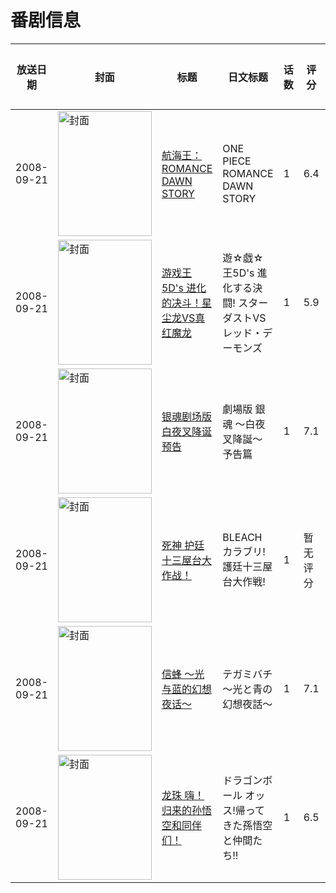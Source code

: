 # 番剧信息

|放送日期|封面|标题|日文标题|话数|评分|评分人数|
|---|---|---|---|---|---|---|
|2008-09-21|<img src="https://lain.bgm.tv/pic/cover/c/b7/b0/144666_2RTHX.jpg" alt="封面" style="width:150px;height:200px;object-fit:cover;">|[航海王：ROMANCE DAWN STORY](https://bangumi.tv/subject/144666)|ONE PIECE ROMANCE DAWN STORY|1|6.4|98人评分|
|2008-09-21|<img src="https://lain.bgm.tv/pic/cover/c/1a/18/464474_Xh73L.jpg" alt="封面" style="width:150px;height:200px;object-fit:cover;">|[游戏王5D's 进化的决斗！星尘龙VS真红魔龙](https://bangumi.tv/subject/464474)|遊☆戯☆王5D's 進化する決闘! スターダストVSレッド・デーモンズ|1|5.9|11人评分|
|2008-09-21|<img src="https://lain.bgm.tv/pic/cover/c/74/13/162688_wDyXC.jpg" alt="封面" style="width:150px;height:200px;object-fit:cover;">|[银魂剧场版 白夜叉降诞 预告](https://bangumi.tv/subject/162688)|劇場版 銀魂 〜白夜叉降誕〜 予告篇|1|7.1|303人评分|
|2008-09-21|<img src="https://lain.bgm.tv/pic/cover/c/8d/36/460147_CpCGj.jpg" alt="封面" style="width:150px;height:200px;object-fit:cover;">|[死神 护廷十三屋台大作战！](https://bangumi.tv/subject/460147)|BLEACH カラブリ! 護廷十三屋台大作戦!|1|暂无评分|少于10人评分|
|2008-09-21|<img src="https://lain.bgm.tv/pic/cover/c/f3/b7/2812_Si611.jpg" alt="封面" style="width:150px;height:200px;object-fit:cover;">|[信蜂 ～光与蓝的幻想夜话～](https://bangumi.tv/subject/2812)|テガミバチ 〜光と青の幻想夜話〜|1|7.1|377人评分|
|2008-09-21|<img src="https://lain.bgm.tv/pic/cover/c/92/41/110917_hxVLS.jpg" alt="封面" style="width:150px;height:200px;object-fit:cover;">|[龙珠 嗨！归来的孙悟空和同伴们！](https://bangumi.tv/subject/110917)|ドラゴンボール オッス!帰ってきた孫悟空と仲間たち!!|1|6.5|167人评分|
